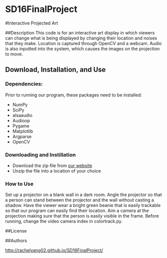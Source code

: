 # SD16FinalProject

#Interactive Projected Art

##Description
This code is for an interactive art display in which viewers can change what is being displayed by changing their location and noises that they make.  Location is captured through OpenCV and a webcam. Audio is also inputted into the system, which causes the images on the projection to move.

## Download, Installation, and Use
### Dependencies:
Prior to running our program, these packages need to be installed:
* NumPy
* SciPy
* alsaaudio 
* Audioop
* Pygame
* Matplotlib
* Argparse
* OpenCV

### Downloading and Instillation
* Download the zip file from [our website](http://rachelyang02.github.io/SD16FinalProject/)
* Unzip the file into a location of your choice

### How to Use
Set up a projector on a blank wall in a dark room. Angle the projector so that a person can stand between the projector and the wall without casting a shadow. Have the viewer wear a bright green beanie that is easily trackable so that our program can easily find their location.  Aim a camera at the projection making sure that the person is easily visible in the frame. Before running, change the video camera index in colortrack.py.



##License


##Authors

http://rachelyang02.github.io/SD16FinalProject/
